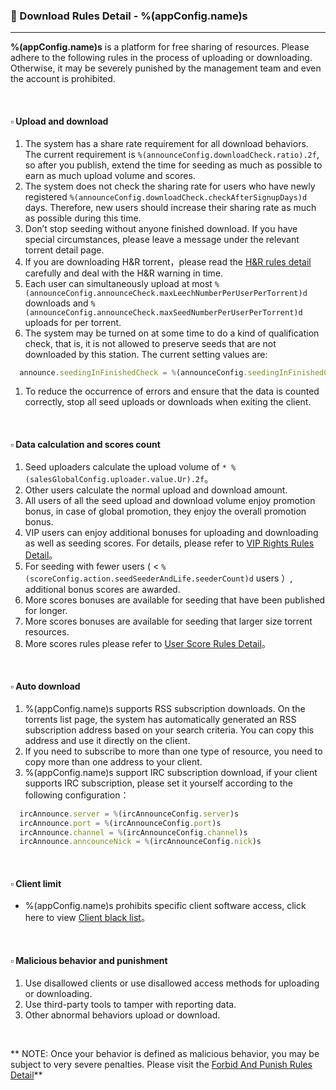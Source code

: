 ### :orange_book: Download Rules Detail - %(appConfig.name)s
---
**%(appConfig.name)s** is a platform for free sharing of resources. Please adhere to the following rules in the process of uploading or downloading. Otherwise, it may be severely punished by the management team and even the account is prohibited.

&emsp;

#### :white_small_square: Upload and download

1. The system has a share rate requirement for all download behaviors. The current requirement is `%(announceConfig.downloadCheck.ratio).2f`, so after you publish, extend the time for seeding as much as possible to earn as much upload volume and scores.
1. The system does not check the sharing rate for users who have newly registered `%(announceConfig.downloadCheck.checkAfterSignupDays)d` days. Therefore, new users should increase their sharing rate as much as possible during this time.
1. Don’t stop seeding without anyone finished download. If you have special circumstances, please leave a message under the relevant torrent detail page.
1. If you are downloading H&R torrent，please read the [H&R rules detail](/about/manual/hnrRules) carefully and deal with the H&R warning in time.
1. Each user can simultaneously upload at most `%(announceConfig.announceCheck.maxLeechNumberPerUserPerTorrent)d` downloads and `%(announceConfig.announceCheck.maxSeedNumberPerUserPerTorrent)d` uploads for per torrent.
1. The system may be turned on at some time to do a kind of qualification check, that is, it is not allowed to preserve seeds that are not downloaded by this station. The current setting values are:
```javascript
  announce.seedingInFinishedCheck = %(announceConfig.seedingInFinishedCheck)s
```
1. To reduce the occurrence of errors and ensure that the data is counted correctly, stop all seed uploads or downloads when exiting the client.

&emsp;

#### :white_small_square: Data calculation and scores count

1. Seed uploaders calculate the upload volume of `* %(salesGlobalConfig.uploader.value.Ur).2f`。
1. Other users calculate the normal upload and download amount.
1. All users of all the seed upload and download volume enjoy promotion bonus, in case of global promotion, they enjoy the overall promotion bonus.
1. VIP users can enjoy additional bonuses for uploading and downloading as well as seeding scores. For details, please refer to [VIP Rights Rules Detail](/about/manual/vipRules)。
1. For seeding with fewer users ( < `%(scoreConfig.action.seedSeederAndLife.seederCount)d` users ）, additional bonus scores are awarded.
1. More scores bonuses are available for seeding that have been published for longer.
1. More scores bonuses are available for seeding that larger size torrent resources.
1. More scores rules please refer to [User Score Rules Detail](/about/manual/scoreRules)。

&emsp;

#### :white_small_square: Auto download

1. %(appConfig.name)s supports RSS subscription downloads. On the torrents list page, the system has automatically generated an RSS subscription address based on your search criteria. You can copy this address and use it directly on the client.
1. If you need to subscribe to more than one type of resource, you need to copy more than one address to your client.
1. %(appConfig.name)s support IRC subscription download, if your client supports IRC subscription, please set it yourself according to the following configuration：
```javascript
  ircAnnounce.server = %(ircAnnounceConfig.server)s
  ircAnnounce.port = %(ircAnnounceConfig.port)s
  ircAnnounce.channel = %(ircAnnounceConfig.channel)s
  ircAnnounce.anncounceNick = %(ircAnnounceConfig.nick)s
```

&emsp;

#### :white_small_square: Client limit

* %(appConfig.name)s prohibits specific client software access, click here to view [Client black list](/about/black)。

&emsp;

#### :white_small_square: Malicious behavior and punishment

1. Use disallowed clients or use disallowed access methods for uploading or downloading.
1. Use third-party tools to tamper with reporting data.
1. Other abnormal behaviors upload or download.

&emsp;

<span class="text-danger">** NOTE: Once your behavior is defined as malicious behavior, you may be subject to very severe penalties. Please visit the [Forbid And Punish Rules Detail](/about/manual/forbidRules)**</span>